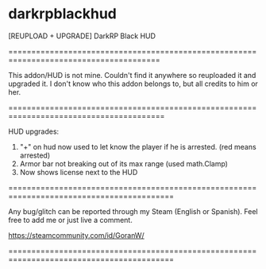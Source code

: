# darkrpblackhud
[REUPLOAD + UPGRADE] DarkRP Black HUD

=======================================================================================

This addon/HUD is not mine. Couldn't find it anywhere so reuploaded it and upgraded it.
I don't know who this addon belongs to, but all credits to him or her.

========================================================================================

HUD upgrades:

1) "+" on hud now used to let know the player if he is arrested. (red means arrested)
2) Armor bar not breaking out of its max range (used math.Clamp)
3) Now shows license next to the HUD

==========================================================================================

Any bug/glitch can be reported through my Steam (English or Spanish). Feel free to add me or just live a comment.

https://steamcommunity.com/id/GoranW/

==========================================================================================




